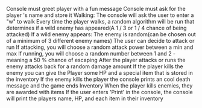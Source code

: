 Console must greet player with a fun message
Console must ask
for the player 's name and store it
Walking:
    The console will ask the user to enter a "w"
to walk
Every time the player walks, a random algorithm will be run that determines
if a wild enemy has appeared(A 1 / 3 or 1 / 4 chance of being attacked)
If a wild enemy appears:
    The enemy is random(can be chosen out of a minimum of 3 different enemy names)
The user can decide to attack or run
If attacking, you will choose a random attack power between a min and max
If running, you will choose a random number between 1 and 2 - meaning a 50 % chance of escaping
After the player attacks or runs the enemy attacks back
for a random damage amount
If the player kills the enemy you can give the Player some HP and a special item that is stored in the inventory
If the enemy kills the player the console prints an cool death message and the game ends
Inventory
When the player kills enemies, they are awarded with items
If the user enters 'Print' in the console, the console will print the players name, HP, and each item in their inventory
